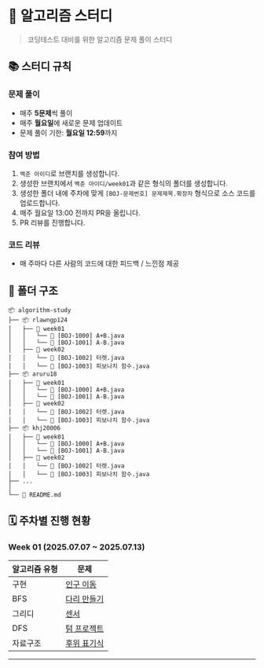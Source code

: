 # 🚀 알고리즘 스터디

> 코딩테스트 대비를 위한 알고리즘 문제 풀이 스터디

## 📚 스터디 규칙

### 문제 풀이
- 매주 **5문제**씩 풀이
- 매주 **월요일**에 새로운 문제 업데이트
- 문제 풀이 기한: **월요일 12:59**까지

### 참여 방법
1. `백준 아이디`로 브랜치를 생성합니다.
2. 생성한 브랜치에서 `백준 아이디/week01`과 같은 형식의 폴더를 생성합니다.
3. 생성한 폴더 내에 주차에 맞게 `[BOJ-문제번호] 문제제목.확장자` 형식으로 소스 코드를 업로드합니다.
4. 매주 월요일 13:00 전까지 PR을 올립니다.
5. PR 리뷰를 진행합니다.

### 코드 리뷰
- 매 주마다 다른 사람의 코드에 대한 피드백 / 느낀점 제공

## 📁 폴더 구조

```
📦 algorithm-study
├── 📦 rlawngp124
│   ├── 📂 week01
│   │   └── 📄 [BOJ-1000] A+B.java
│   │   └── 📄 [BOJ-1001] A-B.java
│   ├── 📂 week02
│   │   └── 📄 [BOJ-1002] 터렛.java
│   │   └── 📄 [BOJ-1003] 피보나치 함수.java
├── 📦 aruru18
│   ├── 📂 week01
│   │   └── 📄 [BOJ-1000] A+B.java
│   │   └── 📄 [BOJ-1001] A-B.java
│   ├── 📂 week02
│   │   └── 📄 [BOJ-1002] 터렛.java
│   │   └── 📄 [BOJ-1003] 피보나치 함수.java
├── 📦 khj20006
│   ├── 📂 week01
│   │   └── 📄 [BOJ-1000] A+B.java
│   │   └── 📄 [BOJ-1001] A-B.java
│   ├── 📂 week02
│   │   └── 📄 [BOJ-1002] 터렛.java
│   │   └── 📄 [BOJ-1003] 피보나치 함수.java
├── ...
│   
└── 📄 README.md
```

## 🗓️ 주차별 진행 현황

### Week 01 (2025.07.07 ~ 2025.07.13)
| **알고리즘 유형** | **문제** |
|------|------|
| 구현 | <a href="https://www.acmicpc.net/problem/16234">인구 이동</a> |
| BFS | <a href="https://www.acmicpc.net/problem/2146">다리 만들기</a> |
| 그리디 | <a href="https://www.acmicpc.net/problem/2212">센서</a> |
| DFS | <a href="https://www.acmicpc.net/problem/9466">텀 프로젝트</a> |
| 자료구조 | <a href="https://www.acmicpc.net/problem/1918">후위 표기식</a> |
---

